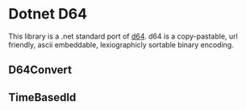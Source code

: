 # Dotnet D64

This library is a .net standard port of [d64](https://github.com/dominictarr/d64). 
d64 is a copy-pastable, url friendly, ascii embeddable, lexiographicly sortable binary encoding.

## D64Convert


## TimeBasedId
